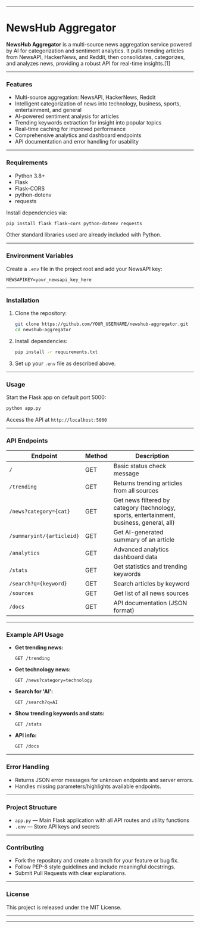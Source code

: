 

***

# NewsHub Aggregator

**NewsHub Aggregator** is a multi-source news aggregation service powered by AI for categorization and sentiment analytics. It pulls trending articles from NewsAPI, HackerNews, and Reddit, then consolidates, categorizes, and analyzes news, providing a robust API for real-time insights.[1]

***

### Features

- Multi-source aggregation: NewsAPI, HackerNews, Reddit
- Intelligent categorization of news into technology, business, sports, entertainment, and general
- AI-powered sentiment analysis for articles
- Trending keywords extraction for insight into popular topics
- Real-time caching for improved performance
- Comprehensive analytics and dashboard endpoints
- API documentation and error handling for usability

***

### Requirements

- Python 3.8+
- Flask
- Flask-CORS
- python-dotenv
- requests

Install dependencies via:

```bash
pip install flask flask-cors python-dotenv requests
```
Other standard libraries used are already included with Python.

***

### Environment Variables

Create a `.env` file in the project root and add your NewsAPI key:

```
NEWSAPIKEY=your_newsapi_key_here
```

***

### Installation

1. Clone the repository:
    ```bash
    git clone https://github.com/YOUR_USERNAME/newshub-aggregator.git
    cd newshub-aggregator
    ```
2. Install dependencies:
    ```bash
    pip install -r requirements.txt
    ```
3. Set up your `.env` file as described above.

***

### Usage

Start the Flask app on default port 5000:

```bash
python app.py
```

Access the API at `http://localhost:5000`

***

### API Endpoints

| Endpoint                  | Method | Description                                                                |
|---------------------------|--------|----------------------------------------------------------------------------|
| `/`                       | GET    | Basic status check message                                                 |
| `/trending`               | GET    | Returns trending articles from all sources                                 |
| `/news?category={cat}`    | GET    | Get news filtered by category (technology, sports, entertainment, business, general, all) |
| `/summaryint/{articleid}` | GET    | Get AI-generated summary of an article                                     |
| `/analytics`              | GET    | Advanced analytics dashboard data                                          |
| `/stats`                  | GET    | Get statistics and trending keywords                                       |
| `/search?q={keyword}`     | GET    | Search articles by keyword                                                 |
| `/sources`                | GET    | Get list of all news sources                                               |
| `/docs`                   | GET    | API documentation (JSON format)                                            |

***

### Example API Usage

- **Get trending news:**
  ```
  GET /trending
  ```
- **Get technology news:**
  ```
  GET /news?category=technology
  ```
- **Search for 'AI':**
  ```
  GET /search?q=AI
  ```
- **Show trending keywords and stats:**
  ```
  GET /stats
  ```
- **API info:**
  ```
  GET /docs
  ```

***

### Error Handling

- Returns JSON error messages for unknown endpoints and server errors.
- Handles missing parameters/highlights available endpoints.

***

### Project Structure

- `app.py` &mdash; Main Flask application with all API routes and utility functions
- `.env` &mdash; Store API keys and secrets

***

### Contributing

- Fork the repository and create a branch for your feature or bug fix.
- Follow PEP-8 style guidelines and include meaningful docstrings.
- Submit Pull Requests with clear explanations.

***

### License

This project is released under the MIT License.

***

***
